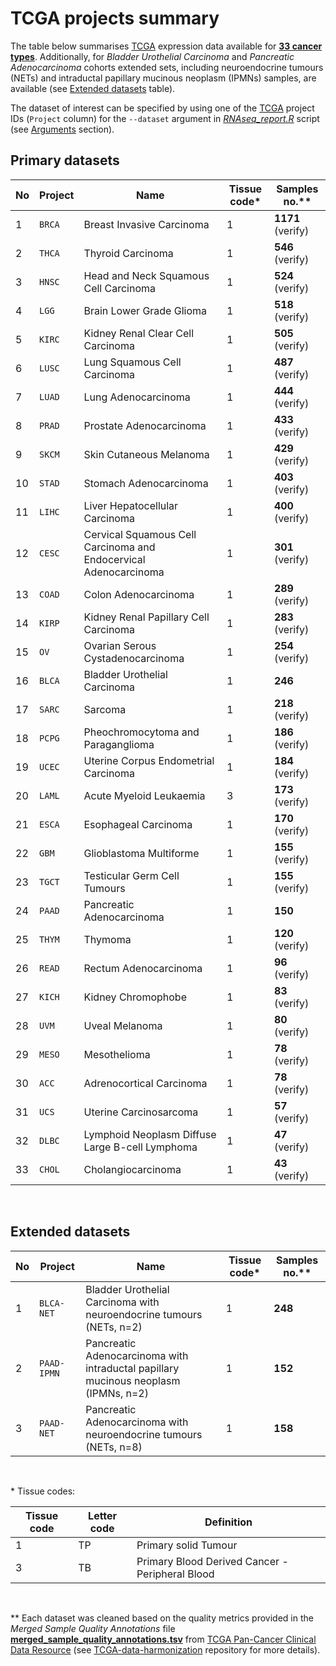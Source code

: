 # TCGA projects summary


The table below summarises [TCGA](https://portal.gdc.cancer.gov/) expression data available for **[33 cancer types](#primary-datasets)**. Additionally, for *Bladder Urothelial Carcinoma* and *Pancreatic Adenocarcinoma* cohorts extended sets, including neuroendocrine tumours (NETs) and intraductal papillary mucinous neoplasm (IPMNs) samples, are available (see [Extended datasets](#extended-datasets) table).

The dataset of interest can be specified by using one of the [TCGA](https://portal.gdc.cancer.gov/) project IDs (`Project` column) for the `--dataset` argument in *[RNAseq_report.R](./rmd_files/RNAseq_report.R)* script (see [Arguments](./README.md#arguments) section).

## Primary datasets

No | Project | Name | Tissue code\* | Samples no.\**
------------ | ------------ | ------------ | ------------ | ------------
1 | `BRCA`  | Breast Invasive Carcinoma | 1 | **1171** (verify)
2 | `THCA`  | Thyroid Carcinoma | 1 | **546** (verify)
3 | `HNSC`  | Head and Neck Squamous Cell Carcinoma | 1 | **524** (verify)
4 | `LGG`   | Brain Lower Grade Glioma | 1 | **518** (verify)
5 | `KIRC`  | Kidney Renal Clear Cell Carcinoma | 1 | **505** (verify)
6 | `LUSC`  | Lung Squamous Cell Carcinoma | 1 | **487** (verify)
7 | `LUAD`  | Lung Adenocarcinoma | 1 | **444** (verify)
8 | `PRAD`  | Prostate Adenocarcinoma | 1 | **433** (verify)
9 | `SKCM`  | Skin Cutaneous Melanoma | 1 | **429** (verify)
10 | `STAD`  | Stomach Adenocarcinoma | 1 | **403** (verify)
11 | `LIHC`  | Liver Hepatocellular Carcinoma | 1 | **400** (verify)
12 | `CESC`  | Cervical Squamous Cell Carcinoma and Endocervical Adenocarcinoma | 1 | **301** (verify)
13 | `COAD`  | Colon Adenocarcinoma | 1 | **289** (verify)
14 | `KIRP` | Kidney Renal Papillary Cell Carcinoma | 1 | **283** (verify)
15 | `OV`    | Ovarian Serous Cystadenocarcinoma | 1 | **254** (verify)
16 | `BLCA`  | Bladder Urothelial Carcinoma | 1 | **246**
17 | `SARC` | Sarcoma | 1 | **218** (verify)
18 | `PCPG`  | Pheochromocytoma and Paraganglioma | 1 | **186** (verify)
19 | `UCEC`  | Uterine Corpus Endometrial Carcinoma | 1 | **184** (verify)
20 | `LAML`  | Acute Myeloid Leukaemia | 3 | **173** (verify)
21 | `ESCA`  | Esophageal Carcinoma | 1 | **170** (verify)
22 | `GBM`   | Glioblastoma Multiforme | 1 | **155** (verify)
23 | `TGCT`  | Testicular Germ Cell Tumours | 1 | **155** (verify)
24 | `PAAD`  | Pancreatic Adenocarcinoma | 1 | **150**
25 | `THYM`  | Thymoma | 1 | **120** (verify)
26 | `READ` | Rectum Adenocarcinoma | 1 | **96** (verify)
27 | `KICH`  | Kidney Chromophobe | 1 | **83** (verify)
28 | `UVM`   | Uveal Melanoma | 1 | **80** (verify)
29 | `MESO` | Mesothelioma | 1 | **78** (verify)
30 | `ACC`   | Adrenocortical Carcinoma | 1 | **78** (verify)
31 | `UCS`   | Uterine Carcinosarcoma | 1 | **57** (verify)
32 | `DLBC`  | Lymphoid Neoplasm Diffuse Large B-cell Lymphoma | 1 | **47** (verify)
33 | `CHOL`  | Cholangiocarcinoma | 1 | **43** (verify)
<br />

## Extended datasets

No | Project | Name | Tissue code\* | Samples no.\**
------------ | ------------ | ------------ | ------------ | ------------
1 | `BLCA-NET`  | Bladder Urothelial Carcinoma with neuroendocrine tumours (NETs, n=2) | 1 | **248**
2 | `PAAD-IPMN`  | Pancreatic Adenocarcinoma with intraductal papillary mucinous neoplasm (IPMNs, n=2) | 1 | **152**
3 | `PAAD-NET`  | Pancreatic Adenocarcinoma with neuroendocrine tumours (NETs, n=8) | 1 | **158**
<br />

\* Tissue codes:

Tissue code | Letter code | Definition
------------ | ------------ | ------------
1 | TP  | Primary solid Tumour
3 | TB  | Primary Blood Derived Cancer - Peripheral Blood
<br />

\** Each dataset was cleaned based on the quality metrics provided in the *Merged Sample Quality Annotations* file **[merged_sample_quality_annotations.tsv](http://api.gdc.cancer.gov/data/1a7d7be8-675d-4e60-a105-19d4121bdebf)** from [TCGA Pan-Cancer Clinical Data Resource](https://gdc.cancer.gov/about-data/publications/PanCan-Clinical-2018) (see [TCGA-data-harmonization](https://github.com/umccr/TCGA-data-harmonization/tree/master/expression/README.md#data-clean-up) repository for more details).
 
 